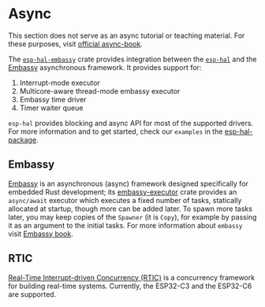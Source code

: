 # Async

This section does not serve as an async tutorial or teaching material. For these purposes, visit [official async-book]. 

The [`esp-hal-embassy`][esp-hal-embassy] crate provides integration between the [`esp-hal`][esp-hal] and the [Embassy] asynchronous framework. It provides support for:

1. Interrupt-mode executor
2. Multicore-aware thread-mode embassy executor
3. Embassy time driver
4. Timer waiter queue

`esp-hal` provides blocking and async API for most of the supported drivers. For more information and to get started, check our `examples` in the [esp-hal-package].

## Embassy

[Embassy] is an asynchronous (async) framework designed specifically for embedded Rust development; its [embassy-executor] crate provides an `async/await` executor which executes a fixed number of tasks, statically allocated at startup, though more can be added later. To spawn more tasks later, you may keep copies of the `Spawner` (it is `Copy`), for example by passing it as an argument to the initial tasks. For more information about `embassy` visit [Embassy book].


## RTIC

[Real-Time Interrupt-driven Concurrency (RTIC)] is a concurrency framework for building real-time systems. Currently, the ESP32-C3 and the ESP32-C6 are supported.


[official async-book]: https://rust-lang.github.io/async-book/
[Embassy]: https://embassy.dev
[embassy-executor]: https://crates.io/crates/embassy-executor
[esp-hal-embassy]: https://crates.io/crates/esp-hal-embassy
[esp-hal]: https://crates.io/crates/esp-hal
[Embassy book]: https://embassy.dev/book/
[esp-hal-package]: https://github.com/esp-rs/esp-hal
[Real-Time Interrupt-driven Concurrency (RTIC)]: https://crates.io/crates/rtic
